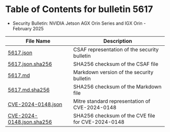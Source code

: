 # Table of Contents for bulletin 5617

 - Security Bulletin: NVIDIA Jetson AGX Orin Series and IGX Orin - February 2025

| File Name | Description |
|-----------|-------------|
| [5617.json](5617.json) | CSAF representation of the security bulletin |
| [5617.json.sha256](5617.json.sha256) | SHA256 checksum of the CSAF file |
| [5617.md](5617.md) | Markdown version of the security bulletin |
| [5617.md.sha256](5617.md.sha256) | SHA256 checksum of the Markdown file |
| [CVE-2024-0148.json](CVE-2024-0148.json) | Mitre standard representation of CVE-2024-0148 |
| [CVE-2024-0148.json.sha256](CVE-2024-0148.json.sha256) | SHA256 checksum of the CVE file for CVE-2024-0148 |
